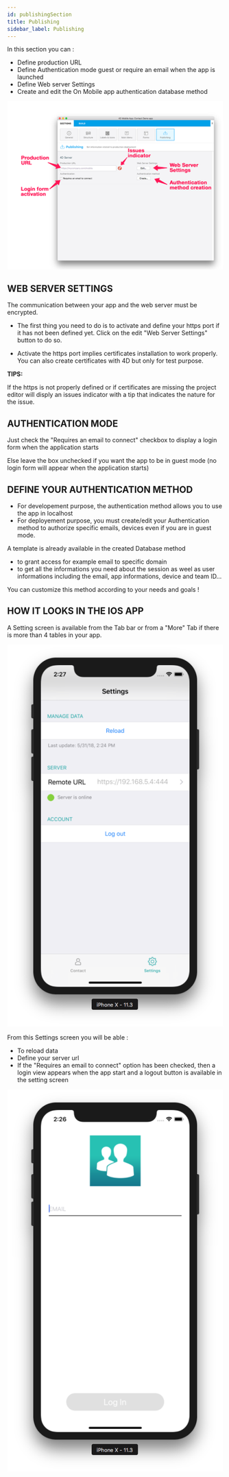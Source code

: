 ```yaml
---
id: publishingSection
title: Publishing
sidebar_label: Publishing
---
```


In this section you can :
* Define production URL
* Define Authentication mode guest or require an email when the app is launched
* Define Web server Settings
* Create and edit the On Mobile app authentication database method

![alt-text](assets/4DforiOSOverview/Publishing-section-4D-for-iOS.png)


## WEB SERVER SETTINGS
The communication between your app and the web server must be encrypted.

* The first thing you need to do is to activate and define your https port if it has not been defined yet. Click on the edit "Web Server Settings" button to do so.

* Activate the https port implies certificates installation to work properly. You can also create certificates with 4D but only for test purpose.

<div class = "tips">
<b>TIPS:</b>

If the https is not properly defined or if certificates are missing the project editor will disply an issues indicator with a tip that indicates the nature for the issue.
</div>


## AUTHENTICATION MODE

Just check the "Requires an email to connect" checkbox to display a login form when the application starts

Else leave the box unchecked if you want the app to be in guest mode (no login form will appear when the application starts)


## DEFINE YOUR AUTHENTICATION METHOD

* For developement purpose, the authentication method allows you to use the app in localhost 
* For deployement purpose, you must create/edit your Authentication method to authorize specific emails, devices even if you are in guest mode.

A template is already available in the created Database method 
* to grant access for example email to specific domain 
* to get all the informations you need about the session as weel as user informations including the email, app informations, device and team ID...

You can customize this method according to your needs and goals ! 


## HOW IT LOOKS IN THE IOS APP

A Setting screen is available from the Tab bar or from a "More" Tab if there is more than 4 tables in your app.

![alt-text](assets/4DforiOSOverview/Setting-screen-Publishing-section-4D-for-iOS.png)

From this Settings screen you will be able :
* To reload data
* Define your server url
* If the "Requires an email to connect" option has been checked, then a login view appears when the app start and a logout button is available in the setting screen

![alt-text](assets/4DforiOSOverview/Login-screen-Publishing-section-4D-for-iOS.png)


